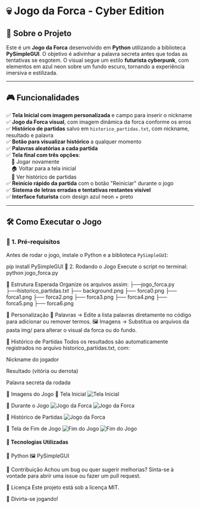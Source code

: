 # 💀 Jogo da Forca - Cyber Edition

## 📌 Sobre o Projeto

Este é um **Jogo da Forca** desenvolvido em **Python** utilizando a biblioteca **PySimpleGUI**. O objetivo é adivinhar a palavra secreta antes que todas as tentativas se esgotem. O visual segue um estilo **futurista cyberpunk**, com elementos em azul neon sobre um fundo escuro, tornando a experiência imersiva e estilizada.

---

## 🎮 Funcionalidades

✅ **Tela Inicial com imagem personalizada** e campo para inserir o nickname  
✅ **Jogo da Forca visual**, com imagem dinâmica da forca conforme os erros  
✅ **Histórico de partidas** salvo em `historico_partidas.txt`, com nickname, resultado e palavra  
✅ **Botão para visualizar histórico** a qualquer momento  
✅ **Palavras aleatórias a cada partida**  
✅ **Tela final com três opções**:  
 🔁 Jogar novamente  
 🏠 Voltar para a tela inicial  
 📜 Ver histórico de partidas  
✅ **Reinício rápido da partida** com o botão "Reiniciar" durante o jogo  
✅ **Sistema de letras erradas e tentativas restantes visível**  
✅ **Interface futurista** com design azul neon + preto

---

## 🛠️ Como Executar o Jogo

### 📌 1. Pré-requisitos

Antes de rodar o jogo, instale o Python e a biblioteca `PySimpleGUI`:

pip install PySimpleGUI
📌 2. Rodando o Jogo
Execute o script no terminal:
python jogo_forca.py

📂 Estrutura Esperada
Organize os arquivos assim:
├──jogo_forca.py
├──historico_partidas.txt
├── background.png
├── forca0.png
├── forca1.png
├── forca2.png
├── forca3.png
├── forca4.png
├── forca5.png
├── forca6.png

🎨 Personalização
🎯 Palavras → Edite a lista palavras diretamente no código para adicionar ou remover termos.
🖼️ Imagens → Substitua os arquivos da pasta img/ para alterar o visual da forca ou do fundo.

📜 Histórico de Partidas
Todos os resultados são automaticamente registrados no arquivo historico_partidas.txt, com:

Nickname do jogador

Resultado (vitória ou derrota)

Palavra secreta da rodada

📸 Imagens do Jogo
🔹 Tela Inicial
<img src="https://drive.google.com/file/d/1aPjwWBiClIVGvNc5c7RMcwR02MTaEzX9/view?usp=drive_link" alt="Tela Inicial">

🔹 Durante o Jogo
<img src="https://drive.google.com/file/d/1UzaKqyCk3GovSas6rDN-HJQfFwQwha1n/view?usp=drive_link" alt="Jogo da Forca">
<img src="https://drive.google.com/file/d/16yKGTZyFygU_MAc8IBk3Ui0GcxVKdDX8/view?usp=drive_link" alt="Jogo da Forca">

🔹 Histórico de Partidas
<img src="https://drive.google.com/file/d/1XCLUDYJ2AiBaH6tgjs88NwD3v4rIfoz5/view?usp=drive_link" alt="Jogo da Forca">

🔹 Tela de Fim de Jogo
<img src="https://drive.google.com/file/d/1GgXwZROaXvx3JZmlZD-B9xXB2oAL729D/view?usp=drive_link" alt="Fim do Jogo">
<img src="https://drive.google.com/file/d/1xiVpTi2dMtdHvCloTtf-Nw84tfu6GJ_m/view?usp=drive_link" alt="Fim do Jogo">

#### 🔧 Tecnologias Utilizadas
🐍 Python
🖼️ PySimpleGUI

🤝 Contribuição
Achou um bug ou quer sugerir melhorias? Sinta-se à vontade para abrir uma issue ou fazer um pull request.

📜 Licença
Este projeto está sob a licença MIT.

🚀 Divirta-se jogando!